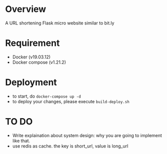 # Overview
A URL shortening Flask micro website similar to bit.ly

# Requirement
- Docker (v19.03.12)
- Docker compose (v1.21.2)

# Deployment
- to start, do `docker-compose up -d`
- to deploy your changes, please execute `build-deploy.sh`

# TO DO
- Write explaination about system design: why you are going to implement like that.
- use redis as cache. the key is short_url, value is long_url
